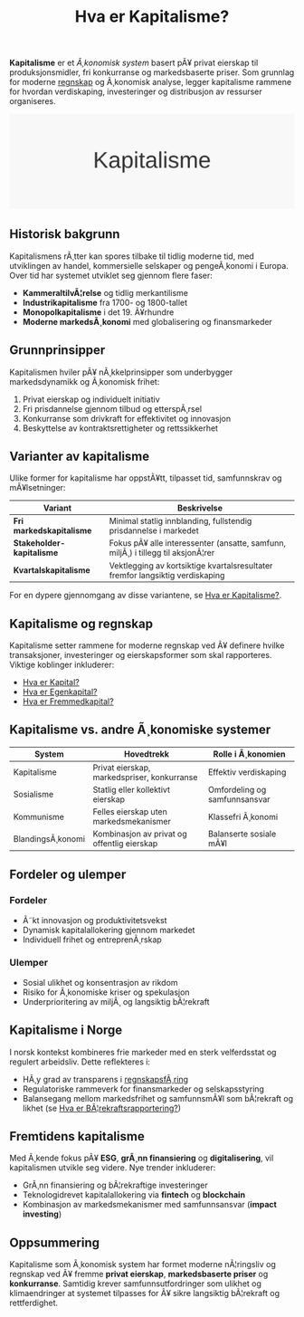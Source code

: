 ﻿---
title: "Hva er Kapitalisme?"
meta_title: "Hva er Kapitalisme?"
meta_description: '**Kapitalisme** er et *Ã¸konomisk system* basert pÃ¥ privat eierskap til produksjonsmidler, fri konkurranse og markedsbaserte priser. Som grunnlag for moderne [...'
slug: kapitalisme
type: blog
layout: pages/single
---

**Kapitalisme** er et *Ã¸konomisk system* basert pÃ¥ privat eierskap til produksjonsmidler, fri konkurranse og markedsbaserte priser. Som grunnlag for moderne [regnskap](/blogs/regnskap/hva-er-regnskap "Hva er Regnskap? En komplett guide") og Ã¸konomisk analyse, legger kapitalisme rammene for hvordan verdiskaping, investeringer og distribusjon av ressurser organiseres.

![Illustrasjon av Kapitalisme](kapitalisme-image.svg)

## Historisk bakgrunn

Kapitalismens rÃ¸tter kan spores tilbake til tidlig moderne tid, med utviklingen av handel, kommersielle selskaper og pengeÃ¸konomi i Europa. Over tid har systemet utviklet seg gjennom flere faser:

* **KammeraltilvÃ¦relse** og tidlig merkantilisme
* **Industrikapitalisme** fra 1700- og 1800-tallet
* **Monopolkapitalisme** i det 19. Ã¥rhundre
* **Moderne markedsÃ¸konomi** med globalisering og finansmarkeder

## Grunnprinsipper

Kapitalismen hviler pÃ¥ nÃ¸kkelprinsipper som underbygger markedsdynamikk og Ã¸konomisk frihet:

1. Privat eierskap og individuelt initiativ
2. Fri prisdannelse gjennom tilbud og etterspÃ¸rsel
3. Konkurranse som drivkraft for effektivitet og innovasjon
4. Beskyttelse av kontraktsrettigheter og rettssikkerhet

## Varianter av kapitalisme

Ulike former for kapitalisme har oppstÃ¥tt, tilpasset tid, samfunnskrav og mÃ¥lsetninger:

| **Variant**                | **Beskrivelse**                                              |
|----------------------------|-------------------------------------------------------------|
| **Fri markedskapitalisme** | Minimal statlig innblanding, fullstendig prisdannelse i markedet |
| **Stakeholder-kapitalisme**| Fokus pÃ¥ alle interessenter (ansatte, samfunn, miljÃ¸) i tillegg til aksjonÃ¦rer |
| **Kvartalskapitalisme**    | Vektlegging av kortsiktige kvartalsresultater fremfor langsiktig verdiskaping |

For en dypere gjennomgang av disse variantene, se [Hva er Kapitalisme?](/blogs/regnskap/kapitalisme "Hva er Kapitalisme? Komplett Guide til Kapitalisme i Ã˜konomi og Regnskap").

## Kapitalisme og regnskap

Kapitalisme setter rammene for moderne regnskap ved Ã¥ definere hvilke transaksjoner, investeringer og eierskapsformer som skal rapporteres. Viktige koblinger inkluderer:

* [Hva er Kapital?](/blogs/regnskap/hva-er-kapital "Hva er Kapital? En komplett guide til Kapital")  
* [Hva er Egenkapital?](/blogs/regnskap/hva-er-egenkapital "Hva er Egenkapital? Komplett Guide til Egenkapital i Regnskap")  
* [Hva er Fremmedkapital?](/blogs/regnskap/hva-er-fremmedkapital "Hva er Fremmedkapital? Komplett Guide til Gjeld og LÃ¥nefinansiering")  

## Kapitalisme vs. andre Ã¸konomiske systemer

| **System**      | **Hovedtrekk**                             | **Rolle i Ã¸konomien**         |
|-----------------|---------------------------------------------|-------------------------------|
| Kapitalisme     | Privat eierskap, markedspriser, konkurranse | Effektiv verdiskaping         |
| Sosialisme      | Statlig eller kollektivt eierskap           | Omfordeling og samfunnsansvar |
| Kommunisme      | Felles eierskap uten markedsmekanismer      | Klassefri Ã¸konomi             |
| BlandingsÃ¸konomi| Kombinasjon av privat og offentlig eierskap  | Balanserte sosiale mÃ¥l        |

## Fordeler og ulemper

### Fordeler
* Ã˜kt innovasjon og produktivitetsvekst
* Dynamisk kapitalallokering gjennom markedet
* Individuell frihet og entreprenÃ¸rskap

### Ulemper
* Sosial ulikhet og konsentrasjon av rikdom
* Risiko for Ã¸konomiske kriser og spekulasjon
* Underprioritering av miljÃ¸ og langsiktig bÃ¦rekraft

## Kapitalisme i Norge

I norsk kontekst kombineres frie markeder med en sterk velferdsstat og regulert arbeidsliv. Dette reflekteres i:

* HÃ¸y grad av transparens i [regnskapsfÃ¸ring](/blogs/regnskap/hva-er-bokforing "Hva er BokfÃ¸ring? Grunnleggende prinsipper og krav")
* Regulatoriske rammeverk for finansmarkeder og selskapsstyring
* Balansegang mellom markedsfrihet og samfunnsmÃ¥l som bÃ¦rekraft og likhet (se [Hva er BÃ¦rekraftsrapportering?](/blogs/regnskap/hva-er-barekraftsrapportering "Hva er BÃ¦rekraftsrapportering? Krav og Implementering"))

## Fremtidens kapitalisme

Med Ã¸kende fokus pÃ¥ **ESG**, **grÃ¸nn finansiering** og **digitalisering**, vil kapitalismen utvikle seg videre. Nye trender inkluderer:

* GrÃ¸nn finansiering og bÃ¦rekraftige investeringer  
* Teknologidrevet kapitalallokering via **fintech** og **blockchain**  
* Kombinasjon av markedsmekanismer med samfunnsansvar (**impact investing**)

## Oppsummering

Kapitalisme som Ã¸konomisk system har formet moderne nÃ¦ringsliv og regnskap ved Ã¥ fremme **privat eierskap**, **markedsbaserte priser** og **konkurranse**. Samtidig krever samfunnsutfordringer som ulikhet og klimaendringer at systemet tilpasses for Ã¥ sikre langsiktig bÃ¦rekraft og rettferdighet.


